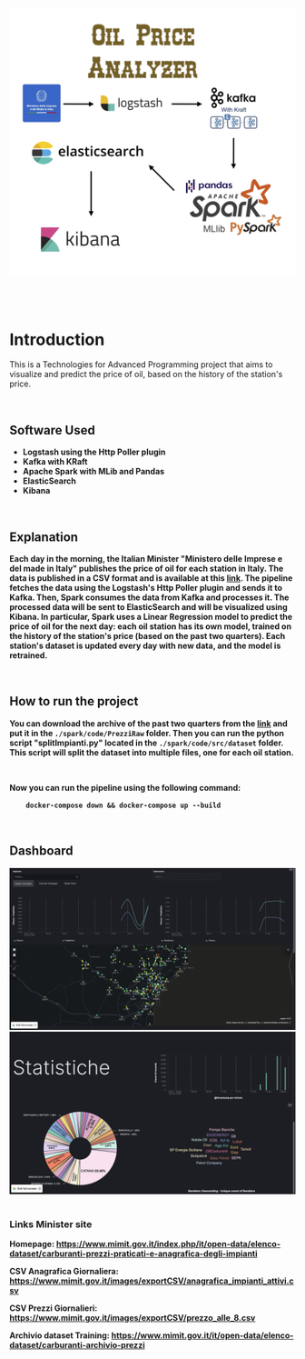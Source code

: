 
<br><br>
<div align="center"><img src="docs/images/Pipeline.jpg" alt="drawing" width="750"></div>
<br><br><br>

# Introduction
This is a Technologies for Advanced Programming project that aims to visualize and predict the price of oil, based on the history of the station's price.

<br>

## Software Used
<ul>
    <li> <strong>Logstash using the Http Poller plugin </strong> </li>
    <li> <strong>Kafka with KRaft</stronb>
    <li> <strong>Apache Spark with MLib and Pandas</strong> </li>
    <li> <strong>ElasticSearch</strong> </li>
    <li> <strong>Kibana</strong</li>
</ul>

<br>

## Explanation
Each day in the morning, the Italian Minister "Ministero delle Imprese e del made in Italy" publishes the price of oil for each station in Italy. The data is published in a CSV format and is available at this <a href="https://www.mimit.gov.it/images/exportCSV/prezzo_alle_8.csv">link</a>.
The pipeline fetches the data using the Logstash's Http Poller plugin and sends it to Kafka. Then, Spark consumes the data from Kafka and processes it. The processed data will be sent to ElasticSearch and will be visualized using Kibana. In particular, Spark uses a Linear Regression model to predict the price of oil for the next day: each oil station has its own model, trained on the history of the station's price (based on the past two quarters). Each station's dataset is updated every day with new data, and the model is retrained.

<br>

## How to run the project
You can download the archive of the past two quarters from the <a href="https://www.mimit.gov.it/it/open-data/elenco-dataset/carburanti-archivio-prezzi">link</a> and put it in the `./spark/code/PrezziRaw` folder. Then you can run the python script "splitImpianti.py" located in the `./spark/code/src/dataset` folder. This script will split the dataset into multiple files, one for each oil station. 

<br>

Now you can run the pipeline using the following command:
```
    docker-compose down && docker-compose up --build
```

<br>

## Dashboard

<div align="center"><img src="docs/images/dashboard 1.jpg" alt="drawing" width="750"></div>
<div align="center"><img src="docs/images/dashboard 2.jpg" alt="drawing" width="750"></div>

<br>

### Links Minister site
Homepage:
https://www.mimit.gov.it/index.php/it/open-data/elenco-dataset/carburanti-prezzi-praticati-e-anagrafica-degli-impianti

CSV Anagrafica Giornaliera:
https://www.mimit.gov.it/images/exportCSV/anagrafica_impianti_attivi.csv

CSV Prezzi Giornalieri:
https://www.mimit.gov.it/images/exportCSV/prezzo_alle_8.csv

Archivio dataset Training:
https://www.mimit.gov.it/it/open-data/elenco-dataset/carburanti-archivio-prezzi

